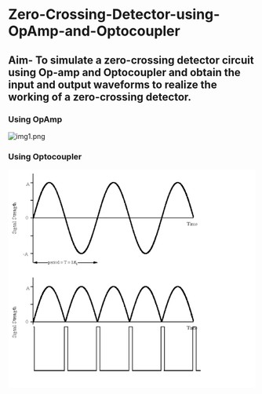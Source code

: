 # Zero-Crossing-Detector-using-OpAmp-and-Optocoupler

## Aim- To simulate a zero-crossing detector circuit using Op-amp and Optocoupler and obtain the input and output waveforms to realize the working of a zero-crossing detector.

### Using OpAmp

![img1.png](./images/img1.png)

### Using Optocoupler

![img2](./images/img2.png)
